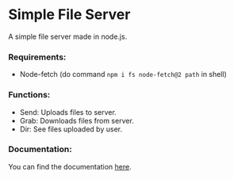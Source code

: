 # Simple File Server
A simple file server made in node.js.

### Requirements:
- Node-fetch (do command `npm i fs node-fetch@2 path` in shell)

### Functions:
- Send: Uploads files to server.
- Grab: Downloads files from server.
- Dir: See files uploaded by user.

### Documentation:
You can find the documentation [here](documentation.md).
